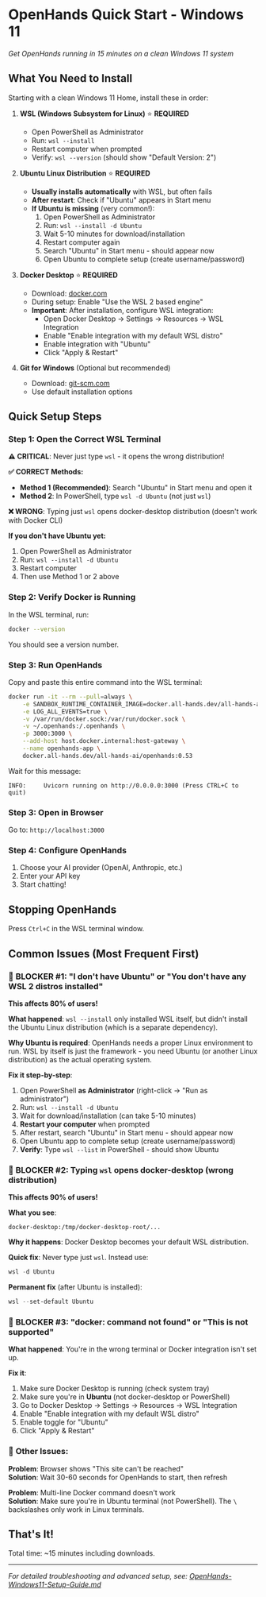# OpenHands Quick Start - Windows 11

*Get OpenHands running in 15 minutes on a clean Windows 11 system*

## What You Need to Install

Starting with a clean Windows 11 Home, install these in order:

1. **WSL (Windows Subsystem for Linux)** ⭐ **REQUIRED**
   - Open PowerShell as Administrator
   - Run: `wsl --install`
   - Restart computer when prompted
   - Verify: `wsl --version` (should show "Default Version: 2")

2. **Ubuntu Linux Distribution** ⭐ **REQUIRED**
   - **Usually installs automatically** with WSL, but often fails
   - **After restart**: Check if "Ubuntu" appears in Start menu
   - **If Ubuntu is missing** (very common!):
     1. Open PowerShell as Administrator
     2. Run: `wsl --install -d Ubuntu`
     3. Wait 5-10 minutes for download/installation
     4. Restart computer again
     5. Search "Ubuntu" in Start menu - should appear now
     6. Open Ubuntu to complete setup (create username/password)

3. **Docker Desktop** ⭐ **REQUIRED**
   - Download: [docker.com](https://www.docker.com/products/docker-desktop/)
   - During setup: Enable "Use the WSL 2 based engine"
   - **Important**: After installation, configure WSL integration:
     - Open Docker Desktop → Settings → Resources → WSL Integration
     - Enable "Enable integration with my default WSL distro"
     - Enable integration with "Ubuntu"
     - Click "Apply & Restart"

4. **Git for Windows** (Optional but recommended)
   - Download: [git-scm.com](https://git-scm.com/download/win)
   - Use default installation options

## Quick Setup Steps

### Step 1: Open the Correct WSL Terminal
**⚠️ CRITICAL**: Never just type `wsl` - it opens the wrong distribution!

**✅ CORRECT Methods:**
- **Method 1 (Recommended)**: Search "Ubuntu" in Start menu and open it
- **Method 2**: In PowerShell, type `wsl -d Ubuntu` (not just `wsl`)

**❌ WRONG**: Typing just `wsl` opens docker-desktop distribution (doesn't work with Docker CLI)

**If you don't have Ubuntu yet:**
1. Open PowerShell as Administrator
2. Run: `wsl --install -d Ubuntu`
3. Restart computer
4. Then use Method 1 or 2 above

### Step 2: Verify Docker is Running
In the WSL terminal, run:
```bash
docker --version
```
You should see a version number.

### Step 3: Run OpenHands
Copy and paste this entire command into the WSL terminal:

```bash
docker run -it --rm --pull=always \
    -e SANDBOX_RUNTIME_CONTAINER_IMAGE=docker.all-hands.dev/all-hands-ai/runtime:0.53-nikolaik \
    -e LOG_ALL_EVENTS=true \
    -v /var/run/docker.sock:/var/run/docker.sock \
    -v ~/.openhands:/.openhands \
    -p 3000:3000 \
    --add-host host.docker.internal:host-gateway \
    --name openhands-app \
    docker.all-hands.dev/all-hands-ai/openhands:0.53
```

Wait for this message:
```
INFO:     Uvicorn running on http://0.0.0.0:3000 (Press CTRL+C to quit)
```

### Step 3: Open in Browser
Go to: `http://localhost:3000`

### Step 4: Configure OpenHands
1. Choose your AI provider (OpenAI, Anthropic, etc.)
2. Enter your API key
3. Start chatting!

## Stopping OpenHands
Press `Ctrl+C` in the WSL terminal window.

## Common Issues (Most Frequent First)

### 🚨 **BLOCKER #1**: "I don't have Ubuntu" or "You don't have any WSL 2 distros installed"
**This affects 80% of users!**

**What happened**: `wsl --install` only installed WSL itself, but didn't install the Ubuntu Linux distribution (which is a separate dependency).

**Why Ubuntu is required**: OpenHands needs a proper Linux environment to run. WSL by itself is just the framework - you need Ubuntu (or another Linux distribution) as the actual operating system.

**Fix it step-by-step**:
1. Open PowerShell **as Administrator** (right-click → "Run as administrator")
2. Run: `wsl --install -d Ubuntu`
3. Wait for download/installation (can take 5-10 minutes)
4. **Restart your computer** when prompted
5. After restart, search "Ubuntu" in Start menu - should appear now
6. Open Ubuntu app to complete setup (create username/password)
7. **Verify**: Type `wsl --list` in PowerShell - should show Ubuntu

### 🚨 **BLOCKER #2**: Typing `wsl` opens docker-desktop (wrong distribution)
**This affects 90% of users!**

**What you see**: 
```
docker-desktop:/tmp/docker-desktop-root/...
```

**Why it happens**: Docker Desktop becomes your default WSL distribution.

**Quick fix**: Never type just `wsl`. Instead use:
```powershell
wsl -d Ubuntu
```

**Permanent fix** (after Ubuntu is installed):
```powershell
wsl --set-default Ubuntu
```

### 🚨 **BLOCKER #3**: "docker: command not found" or "This is not supported"
**What happened**: You're in the wrong terminal or Docker integration isn't set up.

**Fix it**:
1. Make sure Docker Desktop is running (check system tray)
2. Make sure you're in **Ubuntu** (not docker-desktop or PowerShell)
3. Go to Docker Desktop → Settings → Resources → WSL Integration
4. Enable "Enable integration with my default WSL distro"
5. Enable toggle for "Ubuntu"
6. Click "Apply & Restart"

### 🔧 **Other Issues**:

**Problem**: Browser shows "This site can't be reached"  
**Solution**: Wait 30-60 seconds for OpenHands to start, then refresh

**Problem**: Multi-line Docker command doesn't work  
**Solution**: Make sure you're in Ubuntu terminal (not PowerShell). The `\` backslashes only work in Linux terminals.

## That's It!
Total time: ~15 minutes including downloads.

---
*For detailed troubleshooting and advanced setup, see: [OpenHands-Windows11-Setup-Guide.md](OpenHands-Windows11-Setup-Guide.md)*